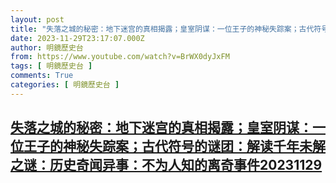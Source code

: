 ```yaml
---
layout: post
title: "失落之城的秘密：地下迷宫的真相揭露；皇室阴谋：一位王子的神秘失踪案；古代符号的谜团：解读千年未解之谜：历史奇闻异事：不为人知的离奇事件20231129"
date: 2023-11-29T23:17:07.000Z
author: 明鏡歷史台
from: https://www.youtube.com/watch?v=BrWX0dyJxFM
tags: [ 明鏡歷史台 ]
comments: True
categories: [ 明鏡歷史台 ]
---
```

<!--1701299827000-->
[失落之城的秘密：地下迷宫的真相揭露；皇室阴谋：一位王子的神秘失踪案；古代符号的谜团：解读千年未解之谜：历史奇闻异事：不为人知的离奇事件20231129](https://www.youtube.com/watch?v=BrWX0dyJxFM)
------

<div>

</div>
